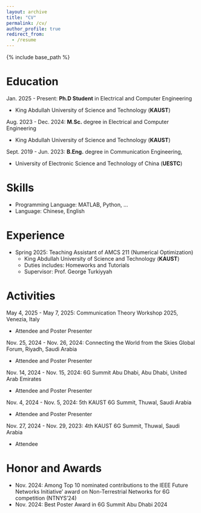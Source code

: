 ```yaml
---
layout: archive
title: "CV"
permalink: /cv/
author_profile: true
redirect_from:
  - /resume
---
```


{% include base_path %}

Education
======
Jan. 2025 - Present: **Ph.D Student** in Electrical and Computer Engineering
* King Abdullah University of Science and Technology (**KAUST**)

Aug. 2023 - Dec. 2024: **M.Sc.** degree in Electrical and Computer Engineering
* King Abdullah University of Science and Technology (**KAUST**)

Sept. 2019 - Jun. 2023: **B.Eng.** degree in Communication Engineering,
* University of Electronic Science and Technology of China (**UESTC**)

Skills
======
* Programming Language: MATLAB, Python, ...
* Language: Chinese, English 

Experience
======
* Spring 2025: Teaching Assistant of AMCS 211 (Numerical Optimization)
  * King Abdullah University of Science and Technology (**KAUST**)
  * Duties includes: Homeworks and Tutorials
  * Supervisor: Prof. George Turkiyyah

Activities
======
May 4, 2025 - May 7, 2025: Communication Theory Workshop 2025, Venezia, Italy
  * Attendee and Poster Presenter
  
Nov. 25, 2024 - Nov. 26, 2024: Connecting the World from the Skies Global Forum, Riyadh, Saudi Arabia
  * Attendee and Poster Presenter

Nov. 14, 2024 - Nov. 15, 2024: 6G Summit Abu Dhabi, Abu Dhabi, United Arab Emirates
  * Attendee and Poster Presenter

Nov. 4, 2024 - Nov. 5, 2024: 5th KAUST 6G Summit, Thuwal, Saudi Arabia
  * Attendee and Poster Presenter

Nov. 27, 2024 - Nov. 29, 2023: 4th KAUST 6G Summit, Thuwal, Saudi Arabia
  * Attendee
 
Honor and Awards
======
* Nov. 2024: Among Top 10 nominated contributions to the IEEE Future Networks Initiative’ award on Non-Terrestrial Networks for 6G competition (NTNYS’24)
* Nov. 2024: Best Poster Award in 6G Summit Abu Dhabi 2024



